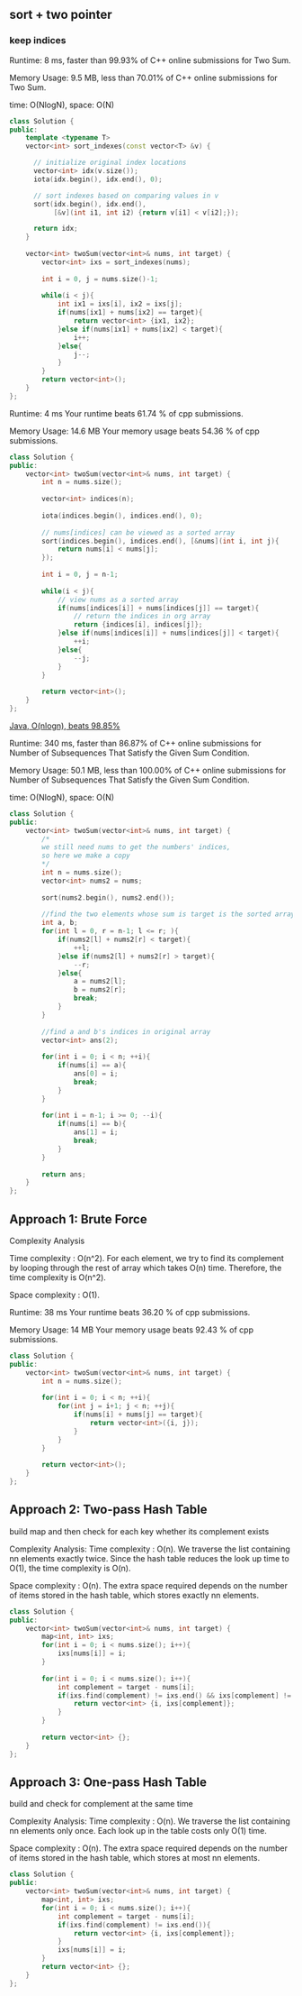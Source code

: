 ## sort + two pointer

### keep indices
Runtime: 8 ms, faster than 99.93% of C++ online submissions for Two Sum.

Memory Usage: 9.5 MB, less than 70.01% of C++ online submissions for Two Sum.

time: O(NlogN), space: O(N)

```cpp
class Solution {
public:
    template <typename T>
    vector<int> sort_indexes(const vector<T> &v) {

      // initialize original index locations
      vector<int> idx(v.size());
      iota(idx.begin(), idx.end(), 0);

      // sort indexes based on comparing values in v
      sort(idx.begin(), idx.end(),
           [&v](int i1, int i2) {return v[i1] < v[i2];});

      return idx;
    }
    
    vector<int> twoSum(vector<int>& nums, int target) {
        vector<int> ixs = sort_indexes(nums);
        
        int i = 0, j = nums.size()-1;
        
        while(i < j){
            int ix1 = ixs[i], ix2 = ixs[j];
            if(nums[ix1] + nums[ix2] == target){
                return vector<int> {ix1, ix2};
            }else if(nums[ix1] + nums[ix2] < target){
                i++;
            }else{
                j--;
            }
        }
        return vector<int>();
    }
};
```

Runtime: 4 ms Your runtime beats 61.74 % of cpp submissions.

Memory Usage: 14.6 MB Your memory usage beats 54.36 % of cpp submissions.

```cpp
class Solution {
public:
    vector<int> twoSum(vector<int>& nums, int target) {
        int n = nums.size();
        
        vector<int> indices(n);
        
        iota(indices.begin(), indices.end(), 0);
        
        // nums[indices] can be viewed as a sorted array
        sort(indices.begin(), indices.end(), [&nums](int i, int j){
            return nums[i] < nums[j];
        });
        
        int i = 0, j = n-1;
        
        while(i < j){
            // view nums as a sorted array
            if(nums[indices[i]] + nums[indices[j]] == target){
                // return the indices in org array
                return {indices[i], indices[j]};
            }else if(nums[indices[i]] + nums[indices[j]] < target){
                ++i;
            }else{
                --j;
            }
        }
        
        return vector<int>();
    }
};
```

[Java, O(nlogn), beats 98.85%](https://leetcode.com/problems/two-sum/discuss/7/Java-O(nlogn)-beats-98.85)

Runtime: 340 ms, faster than 86.87% of C++ online submissions for Number of Subsequences That Satisfy the Given Sum Condition.

Memory Usage: 50.1 MB, less than 100.00% of C++ online submissions for Number of Subsequences That Satisfy the Given Sum Condition.

time: O(NlogN), space: O(N)

```cpp
class Solution {
public:
    vector<int> twoSum(vector<int>& nums, int target) {
        /*
        we still need nums to get the numbers' indices,
        so here we make a copy
        */
        int n = nums.size();
        vector<int> nums2 = nums;
        
        sort(nums2.begin(), nums2.end());
        
        //find the two elements whose sum is target is the sorted array
        int a, b;
        for(int l = 0, r = n-1; l <= r; ){
            if(nums2[l] + nums2[r] < target){
                ++l;
            }else if(nums2[l] + nums2[r] > target){
                --r;
            }else{
                a = nums2[l];
                b = nums2[r];
                break;
            }
        }
        
        //find a and b's indices in original array
        vector<int> ans(2);
        
        for(int i = 0; i < n; ++i){
            if(nums[i] == a){
                ans[0] = i;
                break;
            }
        }
        
        for(int i = n-1; i >= 0; --i){
            if(nums[i] == b){
                ans[1] = i;
                break;
            }
        }
        
        return ans;
    }
};
```

## Approach 1: Brute Force

Complexity Analysis

Time complexity : O(n^2). 
For each element, 
we try to find its complement by looping through the rest of array which takes O(n) time. 
Therefore, the time complexity is O(n^2).

Space complexity : O(1). 

Runtime: 38 ms Your runtime beats 36.20 % of cpp submissions.

Memory Usage: 14 MB Your memory usage beats 92.43 % of cpp submissions.

```cpp
class Solution {
public:
    vector<int> twoSum(vector<int>& nums, int target) {
        int n = nums.size();
        
        for(int i = 0; i < n; ++i){
            for(int j = i+1; j < n; ++j){
                if(nums[i] + nums[j] == target){
                    return vector<int>({i, j});
                }
            }
        }
        
        return vector<int>();
    }
};
```

## Approach 2: Two-pass Hash Table
build map and then check for each key whether its complement exists

Complexity Analysis:
Time complexity : O(n). 
We traverse the list containing nn elements exactly twice. 
Since the hash table reduces the look up time to O(1), the time complexity is O(n).

Space complexity : O(n). 
The extra space required depends on the number of items stored in the hash table, which stores exactly nn elements. 

```cpp
class Solution {
public:
    vector<int> twoSum(vector<int>& nums, int target) {
        map<int, int> ixs;
        for(int i = 0; i < nums.size(); i++){
            ixs[nums[i]] = i;
        }
        
        for(int i = 0; i < nums.size(); i++){
            int complement = target - nums[i];
            if(ixs.find(complement) != ixs.end() && ixs[complement] != i){
                return vector<int> {i, ixs[complement]};
            }
        }
        
        return vector<int> {};
    }
};
```

## Approach 3: One-pass Hash Table
build and check for complement at the same time

Complexity Analysis:
Time complexity : O(n).
We traverse the list containing nn elements only once. 
Each look up in the table costs only O(1) time.

Space complexity : O(n). 
The extra space required depends on the number of items stored in the hash table, which stores at most nn elements.

```cpp
class Solution {
public:
    vector<int> twoSum(vector<int>& nums, int target) {
        map<int, int> ixs;
        for(int i = 0; i < nums.size(); i++){
            int complement = target - nums[i];
            if(ixs.find(complement) != ixs.end()){
                return vector<int> {i, ixs[complement]};
            }
            ixs[nums[i]] = i;
        }
        return vector<int> {};
    }
};
```
